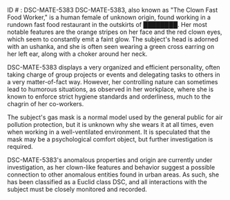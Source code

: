 ID # : DSC-MATE-5383
DSC-MATE-5383, also known as "The Clown Fast Food Worker," is a human female of unknown origin, found working in a rundown fast food restaurant in the outskirts of ████████. Her most notable features are the orange stripes on her face and the red clown eyes, which seem to constantly emit a faint glow. The subject's head is adorned with an ushanka, and she is often seen wearing a green cross earring on her left ear, along with a choker around her neck.

DSC-MATE-5383 displays a very organized and efficient personality, often taking charge of group projects or events and delegating tasks to others in a very matter-of-fact way. However, her controlling nature can sometimes lead to humorous situations, as observed in her workplace, where she is known to enforce strict hygiene standards and orderliness, much to the chagrin of her co-workers.

The subject's gas mask is a normal model used by the general public for air pollution protection, but it is unknown why she wears it at all times, even when working in a well-ventilated environment. It is speculated that the mask may be a psychological comfort object, but further investigation is required.

DSC-MATE-5383's anomalous properties and origin are currently under investigation, as her clown-like features and behavior suggest a possible connection to other anomalous entities found in urban areas. As such, she has been classified as a Euclid class DSC, and all interactions with the subject must be closely monitored and recorded.